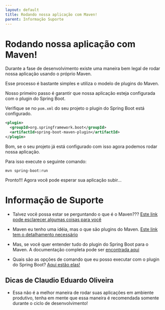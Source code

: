 ```yaml
---
layout: default
title: Rodando nossa aplicação com Maven! 
parent: Informação Suporte
---
```

# Rodando nossa aplicação com Maven!

Durante a fase de desenvolvimento existe uma maneira bem legal de rodar nossa aplicação usando o próprio Maven.

Esse processo é bastante simples e utiliza o modelo de plugins do Maven.

Nosso primeiro passo é garantir que nossa aplicação esteja configurada com o plugin do Spring Boot. 

Verifique se no `pom.xml` do seu projeto o plugin do Spring Boot está configurado.

```xml
<plugin>
  <groupId>org.springframework.boot</groupId>
  <artifactId>spring-boot-maven-plugin</artifactId>
</plugin>
``` 

Bom, se o seu projeto já está configurado com isso agora podemos rodar nossa aplicação.

Para isso execute o seguinte comando:

```shell script
mvn spring-boot:run
```

Pronto!!! Agora você pode esperar sua aplicação subir...   

# Informação de Suporte

* Talvez você possa estar se perguntando o que é o Maven??? [Este link pode esclarecer algumas coisas para você](https://maven.apache.org/)

* Maven eu tenho uma idéia, mas o que são plugins do Maven. [Este link tem o detalhamento necessário](https://maven.apache.org/plugins/index.html)

* Mas, se você quer entender tudo do plugin do Spring Boot para o Maven. A documentação completa pode ser [encontrada aqui](https://docs.spring.io/spring-boot/docs/current/maven-plugin/reference/html/)  

* Quais são as opções de comando que eu posso executar com o plugin do Spring Boot? [Aqui estão elas!](https://docs.spring.io/spring-boot/docs/current/maven-plugin/reference/html/#goals)

## Dicas de Claudio Eduardo Oliveira

* Essa não é a melhor maneira de rodar suas aplicações em ambiente produtivo, tenha em mente que essa maneira é 
recomendada somente durante o ciclo de desenvolvimento!